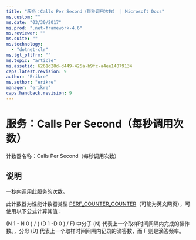 ```yaml
---
title: "服务：Calls Per Second（每秒调用次数） | Microsoft Docs"
ms.custom: ""
ms.date: "03/30/2017"
ms.prod: ".net-framework-4.6"
ms.reviewer: ""
ms.suite: ""
ms.technology: 
  - "dotnet-clr"
ms.tgt_pltfrm: ""
ms.topic: "article"
ms.assetid: 6261d28d-d449-425a-b9fc-a4ee14079134
caps.latest.revision: 9
author: "Erikre"
ms.author: "erikre"
manager: "erikre"
caps.handback.revision: 9
---
```

# 服务：Calls Per Second（每秒调用次数）
计数器名称：Calls Per Second（每秒调用次数）  
  
## 说明  
 一秒内调用此服务的次数。  
  
 此计数器为性能计数器类型 [PERF\_COUNTER\_COUNTER](http://go.microsoft.com/fwlink/?LinkID=94649)（可能为英文网页），可使用以下公式计算其值：  
  
 \(N 1 \- N 0 \) \/ \( \(D 1 \-D 0 \) \/ F\) 中分子 \(N\) 代表上一个取样时间间隔内完成的操作数。，分母 \(D\) 代表上一个取样时间间隔内记录的滴答数，而 F 则是滴答频率。